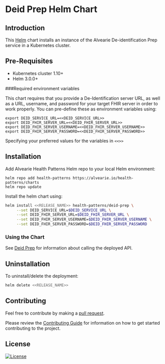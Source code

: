 # Deid Prep Helm Chart

## Introduction

This [Helm](https://github.com/kubernetes/helm) chart installs an instance of the Alvearie De-identification Prep service in a Kubernetes cluster.

## Pre-Requisites

- Kubernetes cluster 1.10+
- Helm 3.0.0+

###Required environment variables

This chart requires that you provide a De-Identification server URL, as well as a URL, username, and password for your target FHIR server in order to work properly. You can pre-define these as environment variables using:

```
export DEID_SERVICE_URL=<<DEID_SERVICE_URL>>
export DEID_FHIR_SERVER_URL=<<DEID_FHIR_SERVER_URL>>
export DEID_FHIR_SERVER_USERNAME=<<DEID_FHIR_SERVER_USERNAME>>
export DEID_FHIR_SERVER_PASSWORD=<<DEID_FHIR_SERVER_PASSWORD>>
```

Specifying your preferred values for the variables in `<<>>`

## Installation

Add Alvearie Health Patterns Helm repo to your local Helm environment:

```
helm repo add health-patterns https://alvearie.io/health-patterns/charts
helm repo update
```

Install the helm chart using:

```bash
helm install <<RELEASE_NAME>> health-patterns/deid-prep \
     --set DEID_SERVICE_URL=$DEID_SERVICE_URL \
     --set DEID_FHIR_SERVER_URL=$DEID_FHIR_SERVER_URL \
     --set DEID_FHIR_SERVER_USERNAME=$DEID_FHIR_SERVER_USERNAME \
     --set DEID_FHIR_SERVER_PASSWORD=$DEID_FHIR_SERVER_PASSWORD
```

### Using the Chart

See [Deid Prep](../README.md) for information about calling the deployed API.

## Uninstallation

To uninstall/delete the deployment:

```bash
helm delete <<RELEASE_NAME>>
```

## Contributing

Feel free to contribute by making a [pull request](https://github.com/Alvearie/health-patterns/pull/new/master).

Please review the [Contributing Guide](https://github.com/Alvearie/health-patterns/blob/main/CONTRIBUTING.md) for information on how to get started contributing to the project.

## License
[![License](https://img.shields.io/badge/License-Apache%202.0-blue.svg)](https://opensource.org/licenses/Apache-2.0) 
